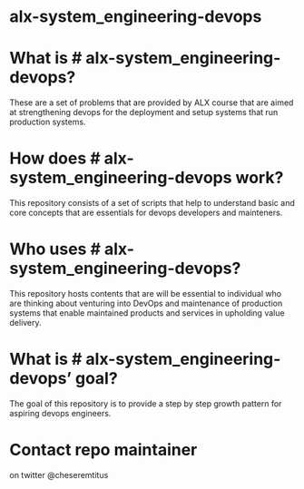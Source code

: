 # alx-system_engineering-devops
# What is # alx-system_engineering-devops?

These are a set of problems that are provided by ALX course that are aimed at strengthening devops for the deployment and setup systems that run production systems.

# How does # alx-system_engineering-devops work?
This repository consists of a set of scripts that help to understand basic and core concepts that are essentials for devops developers and mainteners.

# Who uses # alx-system_engineering-devops?

This repository hosts contents that are will be essential to individual who are thinking about venturing into DevOps and maintenance of production systems that enable maintained products and services in upholding value delivery.

# What is # alx-system_engineering-devops’ goal?

The goal of this repository is to provide a step by step growth pattern for aspiring devops engineers.

# Contact repo maintainer
  on twitter @cheseremtitus 
